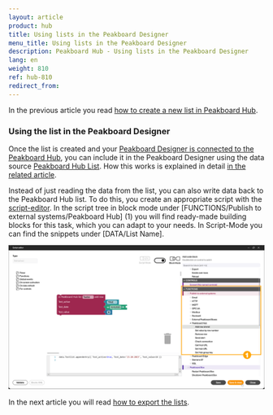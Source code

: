 ```yaml
---
layout: article
product: hub
title: Using lists in the Peakboard Designer
menu_title: Using lists in the Peakboard Designer
description: Peakboard Hub - Using lists in the Peakboard Designer 
lang: en
weight: 810
ref: hub-810
redirect_from:
---
```


In the previous article you read [how to create a new list in Peakboard Hub](/hub/Lists/en-hub_new-list.html).

### Using the list in the Peakboard Designer

Once the list is created and your [Peakboard Designer is connected to the Peakboard Hub](/hub/en-hub_connectpbdesigner.html), you can include it in the Peakboard Designer using the data source [Peakboard Hub List](/data_sources/en-peakboard-hub-list.html). How this works is explained in detail [in the related article](/data_sources/en-peakboard-hub-list.html).

Instead of just reading the data from the list, you can also write data back to the Peakboard Hub list.
To do this, you create an appropriate script with the [script-editor](/scripting/de-script-editor.html). In the script tree in block mode under [FUNCTIONS/Publish to external systems/Peakboard Hub] (1) you will find ready-made building blocks for this task, which you can adapt to your needs. In Script-Mode you can find the snippets under [DATA/List Name].

![Script editor](/assets/images/hub/en_hub_list-04.png)

In the next article you will read [how to export the lists](/hub/Lists/en-hub_export-list.html).
